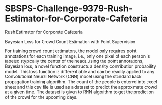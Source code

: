 # SBSPS-Challenge-9379-Rush-Estimator-for-Corporate-Cafeteria
Rush Estimator for Corporate Cafeteria

Bayesian Loss for Crowd Count Estimation with Point Supervision

For training crowd count estimators, the model only requires point annotations for
each training image, i.e., only one pixel of each person is labeled (typically the center
of the head).Using the point annotations, Bayesian loss, a novel function constructs a
density contribution probability model. This loss function is differentiable and can be
readily applied to any Convolutional Neural Network (CNN) model using the standard
back propagation training algorithm.
The count of the people is entered into excel sheet and this csv file is used as a
dataset to predict the approximate crowd at a given time.
The dataset is given to RNN algorithm to get the prediction of the crowd for the upcoming days.
